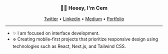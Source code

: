 <h3 align="center">👋🏻 Heeey, I'm Cem</h3> 

<p align="center">
  <a href="https://twitter.com/vaycem" target='blank'>Twitter</a> •
  <a href="https://www.linkedin.com/in/cemtatli">Linkedin</a> •
  <a href="https://medium.com/@cemtatli">Medium</a> •
  <a href="https://cemtatli.dev">Portfolio</a>
</p>


---

- ✨ I am focused on interface development.
- ❇️ Creating mobile-first projects that prioritize responsive design using technologies such as React, Next.js, and Tailwind CSS.


